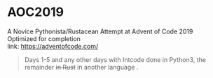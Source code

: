 # AOC2019
A Novice Pythonista/Rustacean Attempt at Advent of Code 2019  
Optimized for completion  
link: https://adventofcode.com/


> Days 1-5 and any other days with Intcode done in Python3, the remainder ~~in Rust~~ in another language . 
